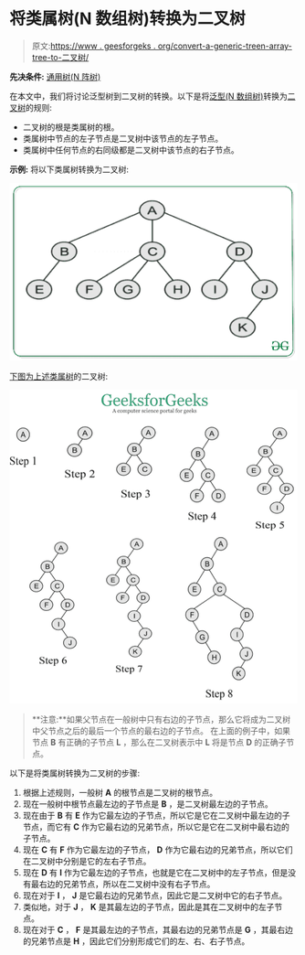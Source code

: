 # 将类属树(N 数组树)转换为二叉树

> 原文:[https://www . geesforgeks . org/convert-a-generic-treen-array-tree-to-二叉树/](https://www.geeksforgeeks.org/convert-a-generic-treen-array-tree-to-binary-tree/)

**先决条件:** [通用树(N 阵树)](https://www.geeksforgeeks.org/generic-treesn-array-trees/)

在本文中，我们将讨论泛型树到二叉树的转换。以下是将[泛型(N 数组树)](https://www.geeksforgeeks.org/generic-treesn-array-trees/)转换为[二叉树](https://www.geeksforgeeks.org/binary-tree-data-structure/)的规则:

*   二叉树的根是类属树的根。
*   类属树中节点的左子节点是二叉树中该节点的左子节点。
*   类属树中任何节点的右同级都是二叉树中该节点的右子节点。

**示例:**
将以下类属树转换为二叉树:

[![](img/ae1ddc38c86766113cbf1bb536b0c746.png)](https://media.geeksforgeeks.org/wp-content/uploads/20200324122406/GenricTree.png)

<u>下图为上述类属树</u>的二叉树:

[![](img/9737831b400eb4bcaaa19b94fe840171.png)](https://media.geeksforgeeks.org/wp-content/uploads/20200323153641/output163.png)

> **注意:**如果父节点在一般树中只有右边的子节点，那么它将成为二叉树中父节点之后的最后一个节点的最右边的子节点。
> 在上面的例子中，如果节点 **B** 有正确的子节点 **L** ，那么在二叉树表示中 **L** 将是节点 **D** 的正确子节点。

以下是将类属树转换为二叉树的步骤:

1.  根据上述规则，一般树 **A** 的根节点是二叉树的根节点。
2.  现在一般树中根节点最左边的子节点是 **B** ，是二叉树最左边的子节点。
3.  现在由于 **B** 有 **E** 作为它最左边的子节点，所以它是它在二叉树中最左边的子节点，而它有 **C** 作为它最右边的兄弟节点，所以它是它在二叉树中最右边的子节点。
4.  现在 **C** 有 **F** 作为它最左边的子节点， **D** 作为它最右边的兄弟节点，所以它们在二叉树中分别是它的左右子节点。
5.  现在 **D** 有 **I** 作为它最左边的子节点，也就是它在二叉树中的左子节点，但是没有最右边的兄弟节点，所以在二叉树中没有右子节点。
6.  现在对于 **I** ， **J** 是它最右边的兄弟节点，因此它是二叉树中它的右子节点。
7.  类似地，对于 **J** ， **K** 是其最左边的子节点，因此是其在二叉树中的左子节点。
8.  现在对于 **C** ， **F** 是其最左边的子节点，其最右边的兄弟节点是 **G** ，其最右边的兄弟节点是 **H** ，因此它们分别形成它们的左、右、右子节点。